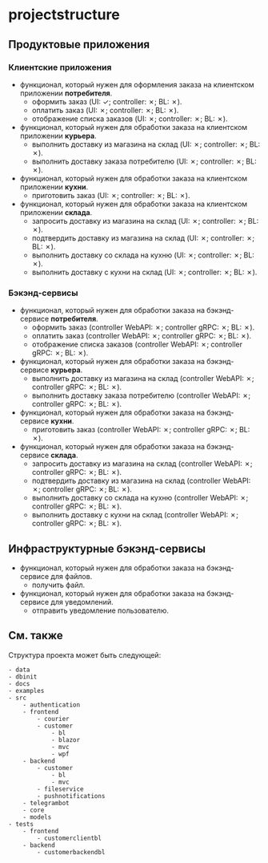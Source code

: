 # projectstructure

## Продуктовые приложения

### Клиентские приложения

- функционал, который нужен для оформления заказа на клиентском приложении **потребителя**.
    - оформить заказ (UI: &check;; controller: &cross;; BL: &cross;).
    - оплатить заказ (UI: &cross;; controller: &cross;; BL: &cross;).
    - отображение списка заказов (UI: &cross;; controller: &cross;; BL: &cross;).
- функционал, который нужен для обработки заказа на клиентском приложении **курьера**.
    - выполнить доставку из магазина на склад (UI: &cross;; controller: &cross;; BL: &cross;).
    - выполнить доставку заказа потребителю (UI: &cross;; controller: &cross;; BL: &cross;).
- функционал, который нужен для обработки заказа на клиентском приложении **кухни**.
    - приготовить заказ (UI: &cross;; controller: &cross;; BL: &cross;).
- функционал, который нужен для обработки заказа на клиентском приложении **склада**.
    - запросить доставку из магазина на склад (UI: &cross;; controller: &cross;; BL: &cross;).
    - подтвердить доставку из магазина на склад (UI: &cross;; controller: &cross;; BL: &cross;).
    - выполнить доставку со склада на кухню (UI: &cross;; controller: &cross;; BL: &cross;).
    - выполнить доставку с кухни на склад (UI: &cross;; controller: &cross;; BL: &cross;).

### Бэкэнд-сервисы

- функционал, который нужен для обработки заказа на бэкэнд-сервисе **потребителя**.
    - оформить заказ (controller WebAPI: &cross;; controller gRPC: &cross;; BL: &cross;).
    - оплатить заказ (controller WebAPI: &cross;; controller gRPC: &cross;; BL: &cross;).
    - отображение списка заказов (controller WebAPI: &cross;; controller gRPC: &cross;; BL: &cross;).
- функционал, который нужен для обработки заказа на бэкэнд-сервисе **курьера**.
    - выполнить доставку из магазина на склад (controller WebAPI: &cross;; controller gRPC: &cross;; BL: &cross;).
    - выполнить доставку заказа потребителю (controller WebAPI: &cross;; controller gRPC: &cross;; BL: &cross;).
- функционал, который нужен для обработки заказа на бэкэнд-сервисе **кухни**.
    - приготовить заказ (controller WebAPI: &cross;; controller gRPC: &cross;; BL: &cross;).
- функционал, который нужен для обработки заказа на бэкэнд-сервисе **склада**.
    - запросить доставку из магазина на склад (controller WebAPI: &cross;; controller gRPC: &cross;; BL: &cross;).
    - подтвердить доставку из магазина на склад (controller WebAPI: &cross;; controller gRPC: &cross;; BL: &cross;).
    - выполнить доставку со склада на кухню (controller WebAPI: &cross;; controller gRPC: &cross;; BL: &cross;).
    - выполнить доставку с кухни на склад (controller WebAPI: &cross;; controller gRPC: &cross;; BL: &cross;).

## Инфраструктурные бэкэнд-сервисы

- функционал, который нужен для обработки заказа на бэкэнд-сервисе для файлов.
    - получить файл.
- функционал, который нужен для обработки заказа на бэкэнд-сервисе для уведомлений.
    - отправить уведомление пользователю. 

## См. также

Структура проекта может быть следующей:

```
- data
- dbinit
- docs
- examples
- src
    - authentication
    - frontend
        - courier
        - customer
            - bl
            - blazor
            - mvc
            - wpf
    - backend
        - customer
            - bl
            - mvc
        - fileservice
        - pushnotifications
    - telegrambot
    - core
    - models
- tests
    - frontend
        - customerclientbl
    - backend
        - customerbackendbl
```

